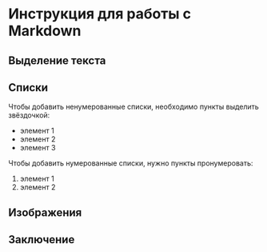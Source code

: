 # Инструкция для работы с Markdown

## Выделение текста

## Списки
Чтобы добавить ненумерованные списки, необходимо пункты выделить звёздочкой: 
* элемент 1
* элемент 2
* элемент 3

Чтобы добавить нумерованные списки, нужно пункты пронумеровать:
1. элемент 1
2. элемент 2
## Изображения

## Заключение